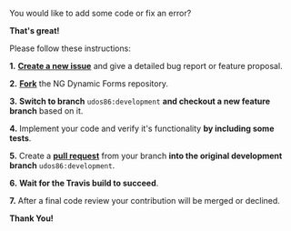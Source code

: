 You would like to add some code or fix an error? 

**That's great!**

Please follow these instructions:  

**1.** **[Create a new issue](https://github.com/udos86/ng-dynamic-forms/issues/new)** and give a detailed bug report or feature proposal.

**2.** [**Fork**](https://help.github.com/articles/fork-a-repo/) the NG Dynamic Forms repository. 

**3.** **Switch to branch** `udos86:development` **and checkout a new feature branch** based on it.

**4.** Implement your code and verify it's functionality **by including some tests**.

**5.** Create a [**pull request**](https://help.github.com/articles/creating-a-pull-request/) from your branch 
**into the original development branch** `udos86:development`.

**6.** **Wait for the Travis build to succeed**.

**7.** After a final code review your contribution will be merged or declined.

**Thank You!**